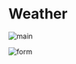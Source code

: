 # Weather

![main](https://github.com/user-attachments/assets/662b5cc4-7068-4d1e-8da5-1780ace9fc8b)

![form](https://github.com/user-attachments/assets/a1dd4d92-bbca-4a25-865c-c4c357bb96be)

